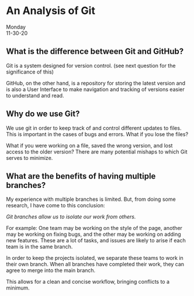 # An Analysis of Git

Monday<br/>
11-30-20

## What is the difference between Git and GitHub?
Git is a system designed for version control. (see next question for the significance of this)

GitHub, on the other hand, is a repository for storing the latest version and is also a User Interface to make navigation and tracking of versions easier to understand and read.

## Why do we use Git?
We use git in order to keep track of and control different updates to files. This is important in the cases of bugs and errors. What if you lose the files? 

What if you were working on a file, saved the wrong version, and lost access to the older version? There are many potential mishaps to which Git serves to minimize.

## What are the benefits of having multiple branches?
My experience with multiple branches is limited. But, from doing some research, I have come to this conclusion:

*Git branches allow us to isolate our work from others.*
    
For example:
One team may be working on the style of the page, another may be working on fixing bugs, and the other may be working on adding new features. These are a lot of tasks, and issues are likely to arise if each team is in the same branch. 

In order to keep the projects isolated, we separate these teams to work in their own branch. When all branches have completed their work, they can agree to merge into the main branch.

This allows for a clean and concise workflow, bringing conflicts to a minimum.
